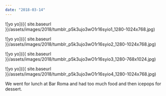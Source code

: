 ```yaml
---
date: "2018-03-14"
---
```


![yo yo]({{ site.baseurl }}/assets/images/2018/tumblr_p5k3ujo3wO1r16syio1_1280-1024x768.jpg)

![yo yo]({{ site.baseurl }}/assets/images/2018/tumblr_p5k3ujo3wO1r16syio2_1280-1024x768.jpg)

![yo yo]({{ site.baseurl }}/assets/images/2018/tumblr_p5k3ujo3wO1r16syio3_1280-768x1024.jpg)

![yo yo]({{ site.baseurl }}/assets/images/2018/tumblr_p5k3ujo3wO1r16syio4_1280-1024x768.jpg)

We went for lunch at Bar Roma and had too much food and then icepops for dessert.
